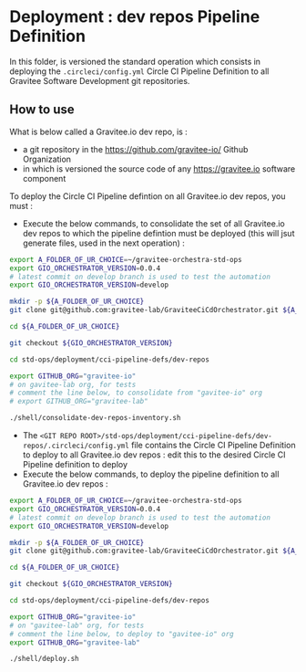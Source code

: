 # Deployment : dev repos Pipeline Definition

In this folder, is versioned the standard operation which consists in
deploying the `.circleci/config.yml` Circle CI Pipeline Definition to all
Gravitee Software Development git repositories.


## How to use

What is below called a Gravitee.io dev repo, is  :
* a git repository in the https://github.com/gravitee-io/ Github Organization
* in which is versioned the source code of any https://gravitee.io software component

To deploy the Circle CI Pipeline defintion on all Gravitee.io dev repos, you must :

* Execute the below commands, to consolidate the set of all Gravitee.io dev repos to which the pipeline defintion must be deployed (this will jsut generate files, used in the next operation) :

```bash
export A_FOLDER_OF_UR_CHOICE=~/gravitee-orchestra-std-ops
export GIO_ORCHESTRATOR_VERSION=0.0.4
# latest commit on develop branch is used to test the automation
export GIO_ORCHESTRATOR_VERSION=develop

mkdir -p ${A_FOLDER_OF_UR_CHOICE}
git clone git@github.com:gravitee-lab/GraviteeCiCdOrchestrator.git ${A_FOLDER_OF_UR_CHOICE}

cd ${A_FOLDER_OF_UR_CHOICE}

git checkout ${GIO_ORCHESTRATOR_VERSION}

cd std-ops/deployment/cci-pipeline-defs/dev-repos

export GITHUB_ORG="gravitee-io"
# on gavitee-lab org, for tests
# comment the line below, to consolidate from "gavitee-io" org
# export GITHUB_ORG="gravitee-lab"

./shell/consolidate-dev-repos-inventory.sh

```

* The `<GIT REPO ROOT>/std-ops/deployment/cci-pipeline-defs/dev-repos/.circleci/config.yml` file contains the Circle CI Pipeline Definition to deploy to all Gravitee.io dev repos : edit this to the desired Circle CI Pipeline definition to deploy
* Execute the below commands, to deploy the pipeline definition to all Gravitee.io dev repos :

```bash
export A_FOLDER_OF_UR_CHOICE=~/gravitee-orchestra-std-ops
export GIO_ORCHESTRATOR_VERSION=0.0.4
# latest commit on develop branch is used to test the automation
export GIO_ORCHESTRATOR_VERSION=develop

mkdir -p ${A_FOLDER_OF_UR_CHOICE}
git clone git@github.com:gravitee-lab/GraviteeCiCdOrchestrator.git ${A_FOLDER_OF_UR_CHOICE}

cd ${A_FOLDER_OF_UR_CHOICE}

git checkout ${GIO_ORCHESTRATOR_VERSION}

cd std-ops/deployment/cci-pipeline-defs/dev-repos

export GITHUB_ORG="gravitee-io"
# on "gavitee-lab" org, for tests
# comment the line below, to deploy to "gavitee-io" org
export GITHUB_ORG="gravitee-lab"

./shell/deploy.sh

```


<!--
## ANNEX A. SemVer and Product management

* In the `https://github.com/${GITHUB_ORG}` Github Organization, your organization develops a product.
* This product is released using the [semver](https://semver.org/) industry standard, therefore :
  * each of its releases is numbered with three integers, `MAJOR_VERSION`,`MINOR_VERSION`, `PATCH_VERSION`, respectively called major, minor, and patch version numbers.
  * And every release of your product has one version number, `${MAJOR_VERSION}.${MINOR_VERSION}.${PATCH_VERSION}`, made of those three integers.
* At a given point in time, among all versions of your product, which have ever been released :
  * all are of the form `${MAJOR_VERSION}.${MINOR_VERSION}.${PATCH_VERSION}`
  * you can "classify" thsoe versions, into sets of versions : two versions, are in the same set, if they have the same  `${MAJOR_VERSION}`, and the same `${MINOR_VERSION}`.
  * using this classification, some "sets of versions", are said to have reached "End of Life", and the others, aresaid to be "supported versions."
    * a set of versions of your product, has reached "End of Life" : means that given two fixed `MAJOR_VERSION`, and `MINOR_VERSION`, for example `MAJOR_VERSION=4`, and `MINOR_VERSION=7`, your team will not ever, in the futre, release any new version, numbered `4.7.${PATCH_VERSION}`.
    * a set of versions of your product, is said to be "supported" :  means that given two fixed `MAJOR_VERSION`, and `MINOR_VERSION`, for example `MAJOR_VERSION=6`, and `MINOR_VERSION=3`, your team will release new versions, numbered `6.3.${PATCH_VERSION}`, for example, to fix a bug, or fix a security vulnerability.
* I did not here exeplained everything one can explain, about "how people releasing a software product, work with version numbers, when they use the [semver](https://semver.org/) industry standard, but my point is :
  * that you classify those versions numbers, out of "grouping" version numbers, into sets of releases
  * and everyday only care about _some_, of those sets of releases, not _all_ of them.
-->
